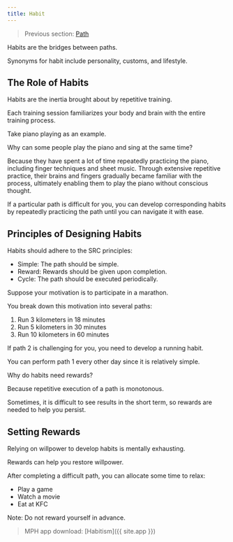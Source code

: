 ```yaml
---
title: Habit
---
```


> Previous section: [Path](./path)

Habits are the bridges between paths.

Synonyms for habit include personality, customs, and lifestyle.

## The Role of Habits

Habits are the inertia brought about by repetitive training.

Each training session familiarizes your body and brain with the entire training process.

Take piano playing as an example. 

Why can some people play the piano and sing at the same time?

Because they have spent a lot of time repeatedly practicing the piano, including finger techniques and sheet music. Through extensive repetitive practice, their brains and fingers gradually became familiar with the process, ultimately enabling them to play the piano without conscious thought.

If a particular path is difficult for you, you can develop corresponding habits by repeatedly practicing the path until you can navigate it with ease.

## Principles of Designing Habits

Habits should adhere to the SRC principles:

- Simple: The path should be simple.
- Reward: Rewards should be given upon completion.
- Cycle: The path should be executed periodically.

Suppose your motivation is to participate in a marathon.

You break down this motivation into several paths:

1. Run 3 kilometers in 18 minutes
2. Run 5 kilometers in 30 minutes
3. Run 10 kilometers in 60 minutes

If path 2 is challenging for you, you need to develop a running habit.

You can perform path 1 every other day since it is relatively simple.

Why do habits need rewards?

Because repetitive execution of a path is monotonous.

Sometimes, it is difficult to see results in the short term, so rewards are needed to help you persist.

## Setting Rewards

Relying on willpower to develop habits is mentally exhausting.

Rewards can help you restore willpower.

After completing a difficult path, you can allocate some time to relax:

- Play a game
- Watch a movie
- Eat at KFC

Note: Do not reward yourself in advance.

> MPH app download: [Habitism]({{ site.app }})